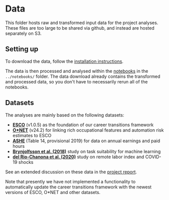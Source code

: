# Data

This folder hosts raw and transformed input data for the project analyses. These files
are too large to be shared via github, and instead are hosted separately on S3.

## Setting up

To download the data,
follow the [installation instructions](https://github.com/nestauk/mapping-career-causeways/#installation).

The data is then processed and analysed within the [notebooks](https://github.com/nestauk/mapping-career-causeways/tree/main/codebase/notebooks) in the `../notebooks/` folder. The data download already contains the transformed and processed data, so you don't have
to necessarily rerun all of the notebooks.

## Datasets  

The analyses are mainly based on the following datasets:

- **[ESCO](https://ec.europa.eu/esco)** (v1.0.5) as the foundation of our career transitions framework
- **[O\*NET](https://www.onetonline.org/)** (v24.2) for linking rich occupational features and automation risk estimates to ESCO
- **[ASHE](https://www.ons.gov.uk/employmentandlabourmarket/peopleinwork/earningsandworkinghours/datasets/occupation4digitsoc2010ashetable14)** (Table 14, provisional 2019) for data on annual earnings and paid hours
- **[Brynjolfsson et al. (2018)](http://openicpsr.org/openicpsr/project/114436/version/V1/view)** study on task suitability for machine learning
- **[del Rio-Chanona et al. (2020)](https://zenodo.org/record/3751068#.YAernpOTJTY)** study on remote labor index and COVID-19 shocks

See an extended discussion on these data in the [project report](https://www.nesta.org.uk/report/mapping-career-causeways-supporting-workers-risk).

Note that presently we have not implemented a functionality to automatically update the career transitions framework with the newest versions of ESCO, O\*NET and other datasets.
